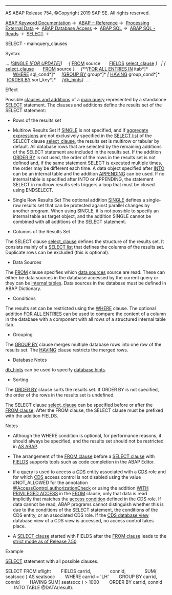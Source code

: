   

* * *

AS ABAP Release 754, ©Copyright 2019 SAP SE. All rights reserved.

[ABAP Keyword Documentation](https://help.sap.com/doc/abapdocu_754_index_htm/7.54/en-US/abenabap.htm) →  [ABAP − Reference](https://help.sap.com/doc/abapdocu_754_index_htm/7.54/en-US/abenabap_reference.htm) →  [Processing External Data](https://help.sap.com/doc/abapdocu_754_index_htm/7.54/en-US/abenabap_language_external_data.htm) →  [ABAP Database Access](https://help.sap.com/doc/abapdocu_754_index_htm/7.54/en-US/abenabap_sql.htm) →  [ABAP SQL](https://help.sap.com/doc/abapdocu_754_index_htm/7.54/en-US/abenopensql.htm) →  [ABAP SQL - Reads](https://help.sap.com/doc/abapdocu_754_index_htm/7.54/en-US/abenopen_sql_reading.htm) →  [SELECT](https://help.sap.com/doc/abapdocu_754_index_htm/7.54/en-US/abapselect.htm) → 

SELECT - mainquery\_clauses

Syntax

... *\[*[SINGLE *\[*FOR UPDATE*\]*](https://help.sap.com/doc/abapdocu_754_index_htm/7.54/en-US/abapselect_single.htm)*\]*
    *{* [FROM](https://help.sap.com/doc/abapdocu_754_index_htm/7.54/en-US/abapfrom_clause.htm) source
      [FIELDS](https://help.sap.com/doc/abapdocu_754_index_htm/7.54/en-US/abapfields_clause.htm) [select\_clause](https://help.sap.com/doc/abapdocu_754_index_htm/7.54/en-US/abapselect_clause.htm) *}*
  *|* *{* [select\_clause](https://help.sap.com/doc/abapdocu_754_index_htm/7.54/en-US/abapselect_clause.htm)
      [FROM](https://help.sap.com/doc/abapdocu_754_index_htm/7.54/en-US/abapfrom_clause.htm) source *}*
    *\[**\[*[FOR ALL ENTRIES IN](https://help.sap.com/doc/abapdocu_754_index_htm/7.54/en-US/abenwhere_logexp_itab.htm) itab*\]*
      [WHERE](https://help.sap.com/doc/abapdocu_754_index_htm/7.54/en-US/abapwhere.htm) sql\_cond*\]*
    *\[*[GROUP BY](https://help.sap.com/doc/abapdocu_754_index_htm/7.54/en-US/abapgroupby_clause.htm) group*\]* *\[* [HAVING](https://help.sap.com/doc/abapdocu_754_index_htm/7.54/en-US/abaphaving_clause.htm) group\_cond*\]*
    *\[*[ORDER BY](https://help.sap.com/doc/abapdocu_754_index_htm/7.54/en-US/abaporderby_clause.htm) sort\_key*\]*
    *\[*[db\_hints](https://help.sap.com/doc/abapdocu_754_index_htm/7.54/en-US/abenosql_db_hints.htm)*\]*  ...

Effect

Possible [clauses and additions](https://help.sap.com/doc/abapdocu_754_index_htm/7.54/en-US/abenselect_clauses.htm) of a [main query](https://help.sap.com/doc/abapdocu_754_index_htm/7.54/en-US/abenmainquery_glosry.htm "Glossary Entry") represented by a standalone [SELECT](https://help.sap.com/doc/abapdocu_754_index_htm/7.54/en-US/abapselect.htm) statement. The clauses and additions define the results set of the SELECT statement:

-   Rows of the results set
    

-   Multirow Results Set
    If [SINGLE](https://help.sap.com/doc/abapdocu_754_index_htm/7.54/en-US/abapselect_single.htm) is not specified, and if [aggregate expressions](https://help.sap.com/doc/abapdocu_754_index_htm/7.54/en-US/abenaggregate_expression_glosry.htm "Glossary Entry") are not exclusively specified in the [SELECT list](https://help.sap.com/doc/abapdocu_754_index_htm/7.54/en-US/abapselect_list.htm) of the SELECT clause [select\_clause](https://help.sap.com/doc/abapdocu_754_index_htm/7.54/en-US/abapselect_clause.htm), the results set is multirow or tabular by default. All database rows that are selected by the remaining additions of the SELECT statement are included in the results set. If the addition [ORDER BY](https://help.sap.com/doc/abapdocu_754_index_htm/7.54/en-US/abaporderby_clause.htm) is not used, the order of the rows in the results set is not defined and, if the same statement SELECT is executed multiple times, the order may be different each time. A data object specified after [INTO](https://help.sap.com/doc/abapdocu_754_index_htm/7.54/en-US/abapinto_clause.htm) can be an internal table and the addition [APPENDING](https://help.sap.com/doc/abapdocu_754_index_htm/7.54/en-US/abapinto_clause.htm) can be used. If no internal table is specified after INTO or APPENDING, the statement SELECT in multirow results sets triggers a loop that must be closed using ENDSELECT.

-   Single Row Results Set
    The optional addition [SINGLE](https://help.sap.com/doc/abapdocu_754_index_htm/7.54/en-US/abapselect_single.htm) defines a single-row results set that can be protected against parallel changes by another program. When using SINGLE, it is not possible to specify an internal table as target object, and the addition SINGLE cannot be combined with all additions of the SELECT statement.

-   Columns of the Results Set
    

The SELECT clause [select\_clause](https://help.sap.com/doc/abapdocu_754_index_htm/7.54/en-US/abapselect_clause.htm) defines the structure of the results set. It consists mainly of a [SELECT list](https://help.sap.com/doc/abapdocu_754_index_htm/7.54/en-US/abapselect_list.htm) that defines the columns of the results set. Duplicate rows can be excluded (this is optional).

-   Data Sources
    

The [FROM](https://help.sap.com/doc/abapdocu_754_index_htm/7.54/en-US/abapfrom_clause.htm) clause specifies which [data sources](https://help.sap.com/doc/abapdocu_754_index_htm/7.54/en-US/abapselect_data_source.htm) source are read. These can either be data sources in the database accessed by the current query or they can be [internal tables](https://help.sap.com/doc/abapdocu_754_index_htm/7.54/en-US/abapselect_itab.htm). Data sources in the database must be defined in ABAP Dictionary.

-   Conditions
    

The results set can be restricted using the [WHERE](https://help.sap.com/doc/abapdocu_754_index_htm/7.54/en-US/abapwhere.htm) clause. The optional addition [FOR ALL ENTRIES](https://help.sap.com/doc/abapdocu_754_index_htm/7.54/en-US/abenwhere_logexp_itab.htm) can be used to compare the content of a column in the database with a component with all rows of a structured internal table itab.

-   Grouping
    

The [GROUP BY](https://help.sap.com/doc/abapdocu_754_index_htm/7.54/en-US/abapgroupby_clause.htm) clause merges multiple database rows into one row of the results set. The [HAVING](https://help.sap.com/doc/abapdocu_754_index_htm/7.54/en-US/abaphaving_clause.htm) clause restricts the merged rows.

-   Database Notes
    

[db\_hints](https://help.sap.com/doc/abapdocu_754_index_htm/7.54/en-US/abenosql_db_hints.htm) can be used to specify [database hints](https://help.sap.com/doc/abapdocu_754_index_htm/7.54/en-US/abendatabase_hint_glosry.htm "Glossary Entry").

-   Sorting
    

The [ORDER BY](https://help.sap.com/doc/abapdocu_754_index_htm/7.54/en-US/abaporderby_clause.htm) clause sorts the results set. If ORDER BY is not specified, the order of the rows in the results set is undefined.

The SELECT clause [select\_clause](https://help.sap.com/doc/abapdocu_754_index_htm/7.54/en-US/abapselect_clause.htm) can be specified before or after the [FROM clause](https://help.sap.com/doc/abapdocu_754_index_htm/7.54/en-US/abapfrom_clause.htm). After the FROM clause, the SELECT clause must be prefixed with the addition FIELDS.

Notes

-   Although the WHERE condition is optional, for performance reasons, it should always be specified, and the results set should not be restricted in [AS ABAP](https://help.sap.com/doc/abapdocu_754_index_htm/7.54/en-US/abensap_nw_abap_glosry.htm "Glossary Entry").
    
-   The arrangement of the [FROM clause](https://help.sap.com/doc/abapdocu_754_index_htm/7.54/en-US/abapfrom_clause.htm) before a [SELECT clause](https://help.sap.com/doc/abapdocu_754_index_htm/7.54/en-US/abapselect_clause.htm) with [FIELDS](https://help.sap.com/doc/abapdocu_754_index_htm/7.54/en-US/abapfields_clause.htm) supports tools such as code completion in the ABAP Editor.
    

-   If a [query](https://help.sap.com/doc/abapdocu_754_index_htm/7.54/en-US/abenquery_glosry.htm "Glossary Entry") is used to access a [](https://help.sap.com/doc/abapdocu_754_index_htm/7.54/en-US/abencds_entity_glosry.htm "Glossary Entry")[CDS](https://help.sap.com/doc/abapdocu_754_index_htm/7.54/en-US/abencds_entity_glosry.htm "Glossary Entry") entity associated with a [](https://help.sap.com/doc/abapdocu_754_index_htm/7.54/en-US/abencds_access_control_glosry.htm "Glossary Entry")[CDS](https://help.sap.com/doc/abapdocu_754_index_htm/7.54/en-US/abencds_role_glosry.htm "Glossary Entry") role and for which [](https://help.sap.com/doc/abapdocu_754_index_htm/7.54/en-US/abencds_f1_view_entity_annotations.htm)[CDS](https://help.sap.com/doc/abapdocu_754_index_htm/7.54/en-US/abencds_access_control_glosry.htm "Glossary Entry") access control is not disabled using the value #NOT\_ALLOWED for the annotation [@AccessControl.authorizationCheck](https://help.sap.com/doc/abapdocu_754_index_htm/7.54/en-US/abencds_f1_view_entity_annotations.htm) or using the addition [WITH PRIVILEGED ACCESS](https://help.sap.com/doc/abapdocu_754_index_htm/7.54/en-US/abapselect_data_source.htm) in the [FROM](https://help.sap.com/doc/abapdocu_754_index_htm/7.54/en-US/abapfrom_clause.htm) clause, only that data is read implicitly that matches the [access condition](https://help.sap.com/doc/abapdocu_754_index_htm/7.54/en-US/abenaccess_condition_glosry.htm "Glossary Entry") defined in the CDS role. If data cannot be read, ABAP programs cannot distinguish whether this is due to the conditions of the SELECT statement, the conditions of the CDS entity, or an associated CDS role. If the [CDS database view](https://help.sap.com/doc/abapdocu_754_index_htm/7.54/en-US/abencds_database_view_glosry.htm "Glossary Entry") database view of a CDS view is accessed, no access control takes place.

-   A [SELECT clause](https://help.sap.com/doc/abapdocu_754_index_htm/7.54/en-US/abapselect_clause.htm) started with FIELDS after the [FROM clause](https://help.sap.com/doc/abapdocu_754_index_htm/7.54/en-US/abapfrom_clause.htm) leads to the [strict mode as of Release 7.50](https://help.sap.com/doc/abapdocu_754_index_htm/7.54/en-US/abenopensql_strict_mode_750.htm).
    

Example

[SELECT](https://help.sap.com/doc/abapdocu_754_index_htm/7.54/en-US/abapselect.htm) statement with all possible clauses.

SELECT FROM sflight
       FIELDS carrid,
              connid,
              SUM( seatsocc ) AS seatsocc
       WHERE carrid = 'LH'
       GROUP BY carrid, connid
       HAVING SUM( seatsocc ) > 1000
       ORDER BY carrid, connid
       INTO TABLE @DATA(result).
